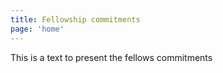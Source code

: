 ```yaml
---
title: Fellowship commitments
page: 'home'
---
```

This is a text to present the fellows commitments